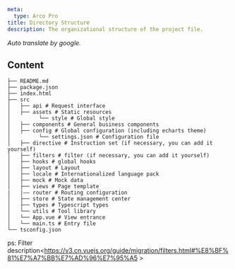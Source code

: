 ```yaml
meta:
  type: Arco Pro
title: Directory Structure
description: The organizational structure of the project file.
```

*Auto translate by google.*

## Content

```
├── README.md
├── package.json
├── index.html
├── src
│   ├── api # Request interface
│   ├── assets # Static resources
│         └── style # Global style
│   ├── components # General business components
│   ├── config # Global configuration (including echarts theme)
│         └── settings.json # Configuration file
│   ├── directive # Instruction set (if necessary, you can add it yourself)
│   ├── filters # filter (if necessary, you can add it yourself)
│   ├── hooks # global hooks
│   ├── layout # Layout
│   ├── locale # Internationalized language pack
│   ├── mock # Mock data
│   ├── views # Page template
|   |—— router # Routing configuration
│   ├── store # State management center
│   ├── types # Typescript types
│   └── utils # Tool library
│   └── App.vue # View entrance
│   └── main.ts # Entry file
└── tsconfig.json
```

ps: Filter description<https://v3.cn.vuejs.org/guide/migration/filters.html#%E8%BF%81%E7%A7%BB%E7%AD%96%E7%95%A5 >
